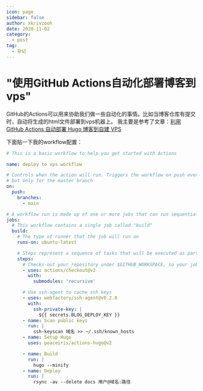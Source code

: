 ```yaml
---
icon: page
sidebar: false
author: xkrivzooh
date: 2020-11-02
category:
  - post
tag:
  - 杂记
---
```


# "使用GitHub Actions自动化部署博客到vps"

GitHub的Actions可以用来协助我们做一些自动化的事情。比如当博客仓库有提交时，自动将生成的html文件部署到vps机器上。
我主要是参考了文章：[利用 GitHub Actions 自动部署 Hugo 博客到自建 VPS](https://medium.com/@yestyle/%E5%88%A9%E7%94%A8-github-actions-%E8%87%AA%E5%8A%A8%E9%83%A8%E7%BD%B2-hugo-%E5%8D%9A%E5%AE%A2%E5%88%B0%E8%87%AA%E5%BB%BA-vps-fa3ed89c8573)

下面贴一下我的workflow配置：

```yml
# This is a basic workflow to help you get started with Actions

name: deploy to vps workflow

# Controls when the action will run. Triggers the workflow on push events
# but only for the master branch
on:
  push:
    branches:
      - main

# A workflow run is made up of one or more jobs that can run sequentially or in parallel
jobs:
  # This workflow contains a single job called "build"
  build:
    # The type of runner that the job will run on
    runs-on: ubuntu-latest

    # Steps represent a sequence of tasks that will be executed as part of the job
    steps:
      # Checks-out your repository under $GITHUB_WORKSPACE, so your job can access it
      - uses: actions/checkout@v2
        with:
          submodules: 'recursive'

      # Use ssh-agent to cache ssh keys
      - uses: webfactory/ssh-agent@v0.2.0
        with:
          ssh-private-key: |
            ${{ secrets.BLOG_DEPLOY_KEY }}
      - name: Scan public keys
        run: |
          ssh-keyscan 域名 >> ~/.ssh/known_hosts
      - name: Setup Hugo
        uses: peaceiris/actions-hugo@v2

      - name: Build
        run: |
          hugo --minify
      - name: Deploy
        run: |
          rsync -av --delete docs 用户@域名:路径
```

<!-- @include: ../scaffolds/post_footer.md -->
